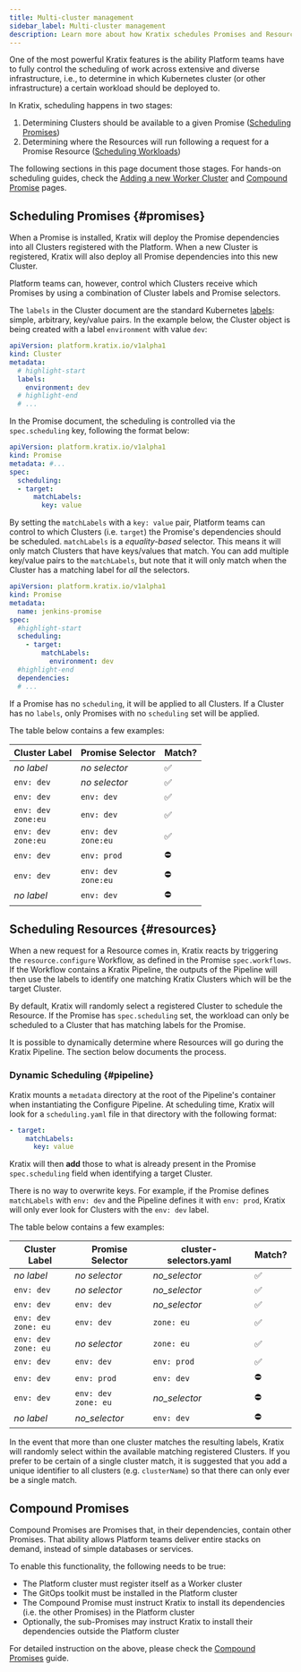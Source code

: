 ```yaml
---
title: Multi-cluster management
sidebar_label: Multi-cluster management
description: Learn more about how Kratix schedules Promises and Resources, and how you can control the scheduling process.
---
```


One of the most powerful Kratix features is the ability Platform teams have to
fully control the scheduling of work across extensive and diverse infrastructure, i.e., to
determine in which Kubernetes cluster (or other infrastructure) a certain workload should be deployed to.

In Kratix, scheduling happens in two stages:

1. Determining Clusters should be available to a given Promise ([Scheduling
   Promises](#promises))
1. Determining where the Resources will run following a request for a Promise Resource ([Scheduling Workloads](#resources))

The following sections in this page document those stages. For hands-on scheduling guides,
check the [Adding a new Worker Cluster](../guides/scheduling-clusters) and [Compound
Promise](../guides/compound-promises) pages.

## Scheduling Promises {#promises}

When a Promise is installed, Kratix will deploy the Promise dependencies into
all Clusters registered with the Platform. When a new Cluster is registered,
Kratix will also deploy all Promise dependencies into this new Cluster.

Platform teams can, however, control which Clusters receive which Promises by
using a combination of Cluster labels and Promise selectors.

The `labels` in the Cluster document are the standard Kubernetes
[labels](https://kubernetes.io/docs/concepts/overview/working-with-objects/labels/):
simple, arbitrary, key/value pairs. In the example below, the Cluster object is
being created with a label `environment` with value `dev`:

```yaml title="worker-cluster-2.yaml"
apiVersion: platform.kratix.io/v1alpha1
kind: Cluster
metadata:
  # highlight-start
  labels:
    environment: dev
  # highlight-end
  # ...
```

In the Promise document, the scheduling is controlled via the `spec.scheduling`
key, following the format below:

```yaml
apiVersion: platform.kratix.io/v1alpha1
kind: Promise
metadata: #...
spec:
  scheduling:
  - target:
      matchLabels:
        key: value
```

By setting the `matchLabels` with a `key: value` pair, Platform teams can
control to which Clusters (i.e. `target`) the Promise's dependencies should be
scheduled. `matchLabels` is a _equality-based_ selector. This means it will only
match Clusters that have keys/values that match. You can add multiple key/value
pairs to the `matchLabels`, but note that it will only match when the Cluster
has a matching label for _all_ the selectors.

```yaml title=jenkins-promise.yaml
apiVersion: platform.kratix.io/v1alpha1
kind: Promise
metadata:
  name: jenkins-promise
spec:
  #highlight-start
  scheduling:
    - target:
        matchLabels:
          environment: dev
  #highlight-end
  dependencies:
  # ...
```

If a Promise has no `scheduling`, it will be applied to all Clusters. If a
Cluster has no `labels`, only Promises with no `scheduling` set will be applied.

The table below contains a few examples:

| Cluster Label               | Promise Selector            | Match? |
| --------------------------- | --------------------------- | ------ |
| _no label_                  | _no selector_               | ✅     |
| `env: dev`                  | _no selector_               | ✅     |
| `env: dev`                  | `env: dev`                  | ✅     |
| `env: dev` <br /> `zone:eu` | `env: dev`                  | ✅     |
| `env: dev` <br /> `zone:eu` | `env: dev` <br /> `zone:eu` | ✅     |
| `env: dev`                  | `env: prod`                 | ⛔️    |
| `env: dev`                  | `env: dev` <br /> `zone:eu` | ⛔️    |
| _no label_                  | `env: dev`                  | ⛔️    |

## Scheduling Resources {#resources}

When a new request for a Resource comes in, Kratix reacts by triggering the
`resource.configure` Workflow, as defined in the Promise `spec.workflows`.
If the Workflow contains a Kratix Pipeline, the outputs of the Pipeline will then use the labels to identify one matching Kratix Clusters which will be the target Cluster.

By default, Kratix will randomly select a registered Cluster to schedule the Resource.
If the Promise has `spec.scheduling` set, the workload can only be scheduled to a Cluster that has matching labels for the Promise.

It is possible to dynamically determine where Resources will go during the Kratix Pipeline. The section below documents the process.

### Dynamic Scheduling {#pipeline}

Kratix mounts a `metadata` directory at the root of the Pipeline's container when
instantiating the Configure Pipeline. At scheduling time, Kratix will look for a
`scheduling.yaml` file in that directory with the following format:

```yaml
- target:
    matchLabels:
      key: value
```

Kratix will then **add** those to what is already present in the Promise
`spec.scheduling` field when identifying a target Cluster.

There is no way to overwrite keys. For example, if the Promise defines
`matchLabels` with `env: dev` and the Pipeline defines it with `env: prod`,
Kratix will only ever look for Clusters with the `env: dev` label.

The table below contains a few examples:

| Cluster Label                | Promise Selector             | cluster-selectors.yaml | Match? |
| ---------------------------- | ---------------------------- | ---------------------- | ------ |
| _no label_                   | _no selector_                | _no_selector_          | ✅     |
| `env: dev`                   | _no selector_                | _no_selector_          | ✅     |
| `env: dev`                   | `env: dev`                   | _no_selector_          | ✅     |
| `env: dev` <br /> `zone: eu` | `env: dev`                   | `zone: eu`             | ✅     |
| `env: dev` <br /> `zone: eu` | _no selector_                | `zone: eu`             | ✅     |
| `env: dev`                   | `env: dev`                   | `env: prod`            | ✅     |
| `env: dev`                   | `env: prod`                  | `env: dev`             | ⛔️     |
| `env: dev`                   | `env: dev` <br /> `zone: eu` | _no_selector_          | ⛔️     |
| _no label_                   | _no_selector_                | `env: dev`             | ⛔️     |

In the event that more than one cluster matches the resulting labels, Kratix
will randomly select within the available matching registered Clusters. If you
prefer to be certain of a single cluster match, it is suggested that you add a
unique identifier to all clusters (e.g. `clusterName`) so that there can only
ever be a single match.

## Compound Promises

Compound Promises are Promises that, in their dependencies, contain other
Promises. That ability allows Platform teams deliver entire stacks on demand,
instead of simple databases or services.

To enable this functionality, the following needs to be true:

- The Platform cluster must register itself as a Worker cluster
- The GitOps toolkit must be installed in the Platform cluster
- The Compound Promise must instruct Kratix to install its dependencies (i.e. the other Promises)
  in the Platform cluster
- Optionally, the sub-Promises may instruct Kratix to install their dependencies outside the
  Platform cluster

For detailed instruction on the above, please check the [Compound
Promises](../guides/compound-promises) guide.
